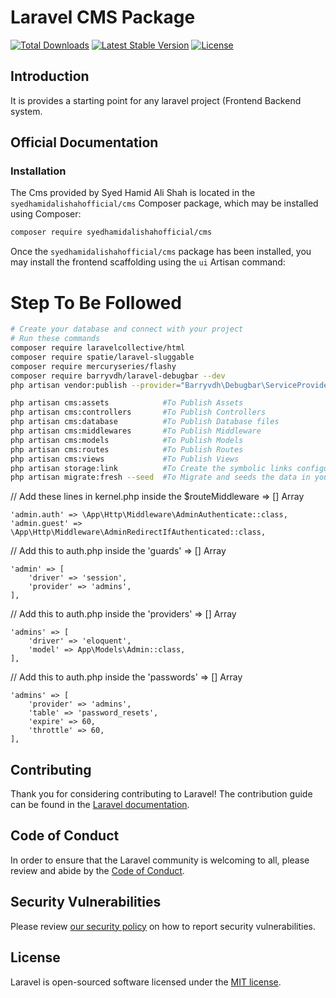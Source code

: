 # Laravel CMS Package

<a href="https://packagist.org/packages/syedhamidalishahofficial/cms"><img src="https://img.shields.io/packagist/dt/hamid/ui" alt="Total Downloads"></a>
<a href="https://packagist.org/packages/syedhamidalishahofficial/cms"><img src="https://img.shields.io/packagist/v/hamid/ui" alt="Latest Stable Version"></a>
<a href="https://packagist.org/packages/syedhamidalishahofficial/cms"><img src="https://img.shields.io/packagist/l/hamid/ui" alt="License"></a>

## Introduction

It is provides a starting point for any laravel project (Frontend Backend system.

## Official Documentation

### Installation

The Cms provided by Syed Hamid Ali Shah is located in the `syedhamidalishahofficial/cms` Composer package, which may be installed using Composer:

```bash
composer require syedhamidalishahofficial/cms
```

Once the `syedhamidalishahofficial/cms` package has been installed, you may install the frontend scaffolding using the `ui` Artisan command:
#  Step To Be Followed
```bash
# Create your database and connect with your project
# Run these commands
composer require laravelcollective/html
composer require spatie/laravel-sluggable                       
composer require mercuryseries/flashy
composer require barryvdh/laravel-debugbar --dev
php artisan vendor:publish --provider="Barryvdh\Debugbar\ServiceProvider"

php artisan cms:assets            #To Publish Assets
php artisan cms:controllers       #To Publish Controllers
php artisan cms:database          #To Publish Database files
php artisan cms:middlewares       #To Publish Middleware
php artisan cms:models            #To Publish Models
php artisan cms:routes            #To Publish Routes
php artisan cms:views             #To Publish Views
php artisan storage:link          #To Create the symbolic links configured for the application
php artisan migrate:fresh --seed  #To Migrate and seeds the data in your database

```
// Add these lines in kernel.php inside the $routeMiddleware => [] Array
```
'admin.auth' => \App\Http\Middleware\AdminAuthenticate::class,
'admin.guest' => \App\Http\Middleware\AdminRedirectIfAuthenticated::class,
```
// Add this to auth.php inside the 'guards' => [] Array
```
'admin' => [
    'driver' => 'session',
    'provider' => 'admins',
],

```
// Add this to auth.php inside the 'providers' => [] Array
```
'admins' => [
    'driver' => 'eloquent',
    'model' => App\Models\Admin::class,
],
```
// Add this to auth.php inside the 'passwords' => [] Array
```
'admins' => [
    'provider' => 'admins',
    'table' => 'password_resets',
    'expire' => 60,
    'throttle' => 60,
],
```
## Contributing

Thank you for considering contributing to Laravel! The contribution guide can be found in the [Laravel documentation](https://laravel.com/docs/contributions).

## Code of Conduct

In order to ensure that the Laravel community is welcoming to all, please review and abide by the [Code of Conduct](https://laravel.com/docs/contributions#code-of-conduct).

## Security Vulnerabilities

Please review [our security policy](https://github.com/syedhamidalishahofficial/cms/security/policy) on how to report security vulnerabilities.

## License

Laravel is open-sourced software licensed under the [MIT license](LICENSE.md).
